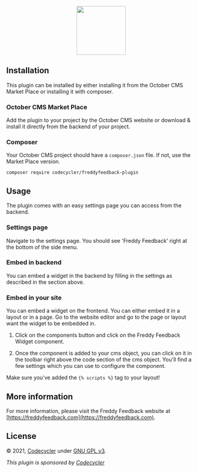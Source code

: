 <p align="center">
    <a href="https://www.freddyfeedback.com" target="_blank"><img width="130" src="https://freddyfeedback.com/brand/freddy-1.png?v=2"></a>
</p>

## Installation
This plugin can be installed by either installing it from the October CMS Market Place or installing it with composer.

### October CMS Market Place
Add the plugin to your project by the October CMS website or download & install it directly from the backend of your project.

### Composer
Your October CMS project should have a `composer.json` file. If not, use the Market Place version.
```
composer require codecycler/freddyfeedback-plugin
```

## Usage
The plugin comes with an easy settings page you can access from the backend.

### Settings page
Navigate to the settings page. You should see 'Freddy Feedback' right at the bottom of the side menu.

### Embed in backend
You can embed a widget in the backend by filling in the settings as described in the section above. 

### Embed in your site
You can embed a widget on the frontend. You can either embed it in a layout or in a page. Go to the website editor and go to the page or layout want the widget to be embedded in. 

1. Click on the components button and click on the Freddy Feedback Widget component.

2. Once the component is added to your cms object, you can click on it in the toolbar right above the code section of the cms object. You'll find a few settings which you can use to configure the component.

Make sure you've added the `{% scripts %}` tag to your layout!

## More information
For more information, please visit the Freddy Feedback website at [https://freddyfeedback.com](https://freddyfeedback.com). 

## License
&copy; 2021, [Codecycler](https://codecycler.com) under [GNU GPL v3](https://opensource.org/licenses/GPL-3.0). <br />

<i>This plugin is sponsored by [Codecycler](https://codecycler.com)</i>
